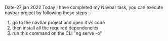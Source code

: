 Date-27 jan 2022
Today I have completed my Navbar task, you can execute navbar project by following these steps--
1. go to the navbar project and open it vs code
2. then install all the required dependencies
3. run this command on the CLI "ng serve -o"
